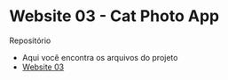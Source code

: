 # Website 03 - Cat Photo App

Repositório
- Aqui você encontra os arquivos do projeto
- [Website 03](https://rain-glass-buffalo.glitch.me/)
